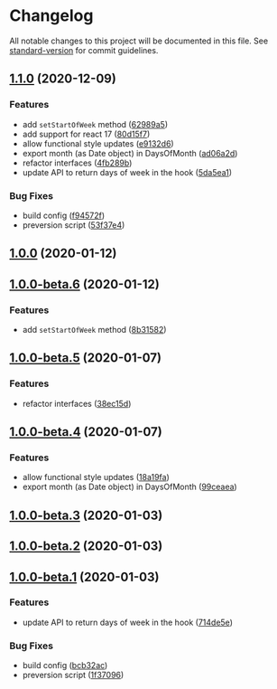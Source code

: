 # Changelog

All notable changes to this project will be documented in this file. See [standard-version](https://github.com/conventional-changelog/standard-version) for commit guidelines.

## [1.1.0](https://github.com/vkbansal/react-date-primitives/compare/v1.0.0...v1.1.0) (2020-12-09)


### Features

* add  `setStartOfWeek` method ([62989a5](https://github.com/vkbansal/react-date-primitives/commit/62989a5c79d356f71ed679a76b6ead4ecc878fab))
* add support for react 17 ([80d15f7](https://github.com/vkbansal/react-date-primitives/commit/80d15f792571664f6881c4e837a052912a5425ae))
* allow functional style updates ([e9132d6](https://github.com/vkbansal/react-date-primitives/commit/e9132d6e20bf4efd6764eb2393bbaec849409da9))
* export month (as Date object) in DaysOfMonth ([ad06a2d](https://github.com/vkbansal/react-date-primitives/commit/ad06a2d81259ad4fb8212d40ce98f4644341ba5f))
* refactor interfaces ([4fb289b](https://github.com/vkbansal/react-date-primitives/commit/4fb289b1a8b3a19eb2288add3fb4bc1567693e38))
* update API to return days of week in the hook ([5da5ea1](https://github.com/vkbansal/react-date-primitives/commit/5da5ea1bbee8b0c8114fdd576e1214bf1c98023b))


### Bug Fixes

* build config ([f94572f](https://github.com/vkbansal/react-date-primitives/commit/f94572f3116e9babbc4e28330f119717daaee20d))
* preversion script ([53f37e4](https://github.com/vkbansal/react-date-primitives/commit/53f37e490484f0ccbd2d6ae5cfdeddc9c3af25a8))

## [1.0.0](https://github.com/vkbansal/react-date-primitives/compare/v1.0.0-beta.6...v1.0.0) (2020-01-12)


## [1.0.0-beta.6](https://github.com/vkbansal/react-date-primitives/compare/v1.0.0-beta.5...v1.0.0-beta.6) (2020-01-12)


### Features

* add  `setStartOfWeek` method ([8b31582](https://github.com/vkbansal/react-date-primitives/commit/8b31582117b3276dafccd2b9bf74e86748e4a58c))

## [1.0.0-beta.5](https://github.com/vkbansal/react-date-primitives/compare/v1.0.0-beta.4...v1.0.0-beta.5) (2020-01-07)


### Features

* refactor interfaces ([38ec15d](https://github.com/vkbansal/react-date-primitives/commit/38ec15dd37cbab710bdf856b17bf6d6d9e5acfbb))

## [1.0.0-beta.4](https://github.com/vkbansal/react-date-primitives/compare/v1.0.0-beta.3...v1.0.0-beta.4) (2020-01-07)


### Features

* allow functional style updates ([18a19fa](https://github.com/vkbansal/react-date-primitives/commit/18a19fa6d716a49e75c5e4b2be4929707f114ac5))
* export month (as Date object) in DaysOfMonth ([99ceaea](https://github.com/vkbansal/react-date-primitives/commit/99ceaeaf8f931a65cc37493a8043b6363d752548))

## [1.0.0-beta.3](https://github.com/vkbansal/react-date-primitives/compare/v1.0.0-beta.2...v1.0.0-beta.3) (2020-01-03)

## [1.0.0-beta.2](https://github.com/vkbansal/react-date-primitives/compare/v1.0.0-beta.1...v1.0.0-beta.2) (2020-01-03)

## [1.0.0-beta.1](https://github.com/vkbansal/react-date-primitives/compare/v0.7.1...v1.0.0-beta.1) (2020-01-03)


### Features

* update API to return days of week in the hook ([714de5e](https://github.com/vkbansal/react-date-primitives/commit/714de5e3c0535c619f1100be1d548f278d365a83))


### Bug Fixes

* build config ([bcb32ac](https://github.com/vkbansal/react-date-primitives/commit/bcb32ac4ecd541f69e7d89eac432ab183a3a34e5))
* preversion script ([1f37096](https://github.com/vkbansal/react-date-primitives/commit/1f370961429888b10edafa830bb9f73afcb89005))
